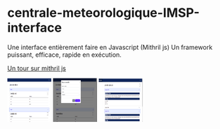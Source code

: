 # centrale-meteorologique-IMSP-interface


<p> Une interface entièrement faire en Javascript (Mithril js)
Un framework puissant, efficace, rapide en exécution. </p>

<a href="https://mithril.js.org/"> Un tour sur mithril js </a>




<img src="/assets/img/im1.png" width="100" height="100"/>



<img src="/assets/img/im2.png" width="100" height="100"/>




<img src="/assets/img/im3.png" width="100" height="100"/>